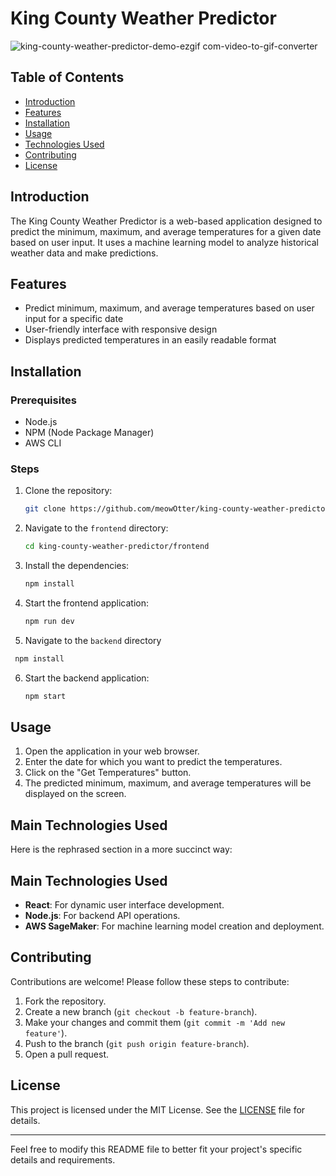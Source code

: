 # King County Weather Predictor

![king-county-weather-predictor-demo-ezgif com-video-to-gif-converter](https://github.com/meowOtter/king-county-weather-predictor/assets/151581090/d9e675c9-0210-4d11-b84d-5fc459112cd0)

## Table of Contents

- [Introduction](#introduction)
- [Features](#features)
- [Installation](#installation)
- [Usage](#usage)
- [Technologies Used](#technologies-used)
- [Contributing](#contributing)
- [License](#license)

## Introduction

The King County Weather Predictor is a web-based application designed to predict the minimum, maximum, and average temperatures for a given date based on user input. It uses a machine learning model to analyze historical weather data and make predictions.

## Features

- Predict minimum, maximum, and average temperatures based on user input for a specific date
- User-friendly interface with responsive design
- Displays predicted temperatures in an easily readable format

## Installation

### Prerequisites

- Node.js
- NPM (Node Package Manager)
- AWS CLI

### Steps

1. Clone the repository:

   ```bash
   git clone https://github.com/meowOtter/king-county-weather-predictor.git
   ```

2. Navigate to the `frontend` directory:

   ```bash
   cd king-county-weather-predictor/frontend
   ```

3. Install the dependencies:

   ```bash
   npm install
   ```

4. Start the frontend application:

   ```bash
   npm run dev
   ```

5. Navigate to the `backend` directory

  ```bash
   npm install
   ```

6. Start the backend application:

   ```bash
   npm start
   ```

## Usage

1. Open the application in your web browser.
2. Enter the date for which you want to predict the temperatures.
3. Click on the "Get Temperatures" button.
4. The predicted minimum, maximum, and average temperatures will be displayed on the screen.

## Main Technologies Used

Here is the rephrased section in a more succinct way:

## Main Technologies Used

- **React**: For dynamic user interface development.
- **Node.js**: For backend API operations.
- **AWS SageMaker**: For machine learning model creation and deployment.

## Contributing

Contributions are welcome! Please follow these steps to contribute:

1. Fork the repository.
2. Create a new branch (`git checkout -b feature-branch`).
3. Make your changes and commit them (`git commit -m 'Add new feature'`).
4. Push to the branch (`git push origin feature-branch`).
5. Open a pull request.

## License

This project is licensed under the MIT License. See the [LICENSE](../LICENSE) file for details.

---

Feel free to modify this README file to better fit your project's specific details and requirements.
